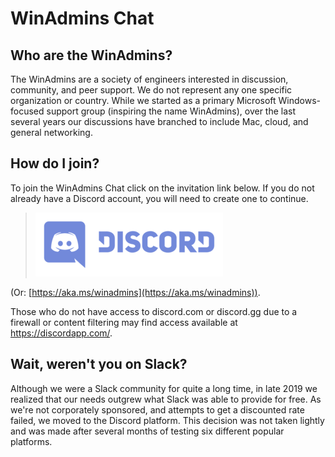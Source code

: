 # WinAdmins Chat

## Who are the WinAdmins?

The WinAdmins are a society of engineers interested in discussion, community, and peer support. We do not represent any one specific organization or country. While we started as a primary Microsoft Windows-focused support group (inspiring the name WinAdmins), over the last several years our discussions have branched to include Mac, cloud, and general networking.

## How do I join?

To join the WinAdmins Chat click on the invitation link below. If you do not already have a Discord account, you will need to create one to continue.

> [![Join the WinAdmins Chat](images/discord.png)](http://discord.gg/Rz4y7r9)

(Or: [https://aka.ms/winadmins](https://aka.ms/winadmins)).


Those who do not have access to discord.com or discord.gg due to a firewall or content filtering may find access available at https://discordapp.com/.

## Wait, weren't you on Slack?

Although we were a Slack community for quite a long time, in late 2019 we realized that our needs outgrew what Slack was able to provide for free. As we're not corporately sponsored, and attempts to get a discounted rate failed, we moved to the Discord platform.  This decision was not taken lightly and was made after several months of testing six different popular platforms.

